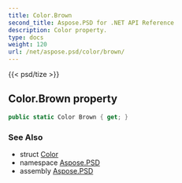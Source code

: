 ```yaml
---
title: Color.Brown
second_title: Aspose.PSD for .NET API Reference
description: Color property. 
type: docs
weight: 120
url: /net/aspose.psd/color/brown/
---
```

{{< psd/tize >}}
## Color.Brown property

```csharp
public static Color Brown { get; }
```

### See Also

* struct [Color](../)
* namespace [Aspose.PSD](../../color/)
* assembly [Aspose.PSD](../../../)


